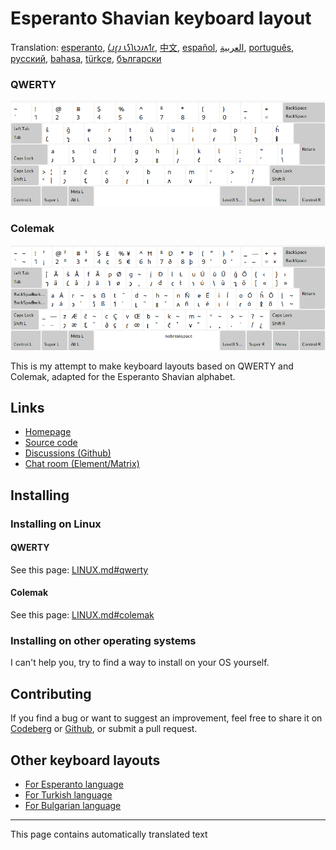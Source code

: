 # Esperanto Shavian keyboard layout

Translation: [esperanto](README.eo.md), [𐑖𐑨𐑝𐑨 𐑧𐑕𐑐𐑧𐑮𐑨𐑵𐑑𐑩](README.eo_shaw.md), [中文](README.zh-CN.md), [español](README.es.md), [العربية](README.ar.md), [português](README.pt.md), [русский](README.ru.md), [bahasa](README.id.md), [türkçe](README.tr.md), [български](README.bg.md)

### QWERTY

![Preview the Esperanto Shavian QWERTY](./media/preview_qwerty.png)

### Colemak

![Preview the Esperanto Shavian Colemak](./media/preview_colemak.png)

This is my attempt to make keyboard layouts based on QWERTY and Colemak, adapted for the Esperanto Shavian alphabet.

## Links

* [Homepage](https://salif.github.io/shaw-eo/)
* [Source code](https://codeberg.org/salif/shaw-eo)
* [Discussions (Github)](https://github.com/salif/shaw-eo/discussions)
* [Chat room (Element/Matrix)](https://matrix.to/#/#salif-colemak:mozilla.org)

## Installing

### Installing on Linux

#### QWERTY

See this page: [LINUX.md#qwerty](./LINUX.md#qwerty)

#### Colemak

See this page: [LINUX.md#colemak](./LINUX.md#colemak)

### Installing on other operating systems

I can't help you, try to find a way to install on your OS yourself.

## Contributing

If you find a bug or want to suggest an improvement, feel free to share it on [Codeberg] or [Github], or submit a pull request.

[Github]: https://github.com/salif/shaw-eo/discussions
[Codeberg]: https://codeberg.org/salif/shaw-eo/issues

## Other keyboard layouts

* [For Esperanto language](https://salif.github.io/colemak-eo/)
* [For Turkish language](https://salif.github.io/colemak-tr/)
* [For Bulgarian language](https://salif.github.io/colemak-bg/)

---

This page contains automatically translated text
